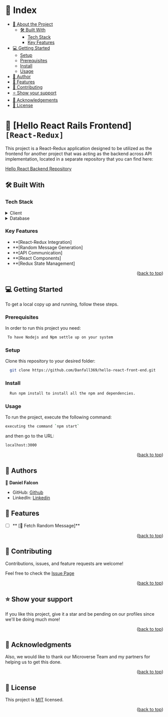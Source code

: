 <!-- TABLE OF CONTENTS -->

# 📗 Index

- [📖 About the Project](#about-project)
  - [🛠 Built With](#built-with)
    - [Tech Stack](#tech-stack)
    - [Key Features](#key-features)
- [💻 Getting Started](#getting-started)
  - [Setup](#setup)
  - [Prerequisites](#prerequisites)
  - [Install](#install)
  - [Usage](#usage)
- [👥 Author](#author)
- [🔭 Features](#features)
- [🤝 Contributing](#contributing)
- [⭐️ Show your support](#support)
- [🙏 Acknowledgements](#acknowledgements)
- [📝 License](#license)

<!-- PROJECT DESCRIPTION -->

# 📖 [Hello React Rails Frontend] `[React-Redux]` <a name="about-project"></a>


This project is a React-Redux application designed to be utilized as the frontend for another project that was acting as the backend across API implementation, located in a separate repository that you can find here:

<a href="https://github.com/Danfall369/hello-rails-backend">Hello React Backend Repository</a>

## 🛠 Built With <a name="built-with"></a>

### Tech Stack <a name="tech-stack"></a>

<details>
    <summary>Client</summary>
    <ul>
      <li><a href="https://es.react.dev/">React</a></li>
      <li><a href="https://redux.js.org/">Redux</a></li>
    </ul>
  </details>

<details>
<summary>Database</summary>
  <ul>
   <li><a href="https://www.postgresql.org/">Data Storaged with PostgreSQL manager</a></li>
  </ul>
</details>

<!-- Features -->

### Key Features <a name="key-features"></a>

  - **[React-Redux Integration]
  - **[Random Message Generation]
  - **[API Communication]
  - **[React Components]
  - **[Redux State Management]

<p align="right">(<a href="#readme-top">back to top</a>)</p>

<!-- GETTING STARTED -->

## 💻 Getting Started <a name="getting-started"></a>

To get a local copy up and running, follow these steps.

### Prerequisites

In order to run this project you need:

```sh
 To have Nodejs and Npm settle up on your system
```

### Setup

Clone this repository to your desired folder:

```sh
  git clone https://github.com/Danfall369/hello-react-front-end.git
```

### Install

```sh
  Run npm install to install all the npm and dependencies.
```

### Usage

To run the project, execute the following command:

```sh
executing the command `npm start`
```

and then go to the URL:

```sh
localhost:3000
```


<p align="right">(<a href="#readme-top">back to top</a>)</p>

<!-- AUTHOR -->

## 👥 Authors <a name="author"></a>

👤 **Daniel Falcon** 
- GitHub: [Github](https://github.com/Danfall369)
- LinkedIn: [Linkedin](https://www.linkedin.com/in/danfall369/)

<!-- FEATURES -->

## 🔭 Features <a name="features"></a>

- [ ] ** [🔄 Fetch Random Message]**


<p align="right">(<a href="#readme-top">back to top</a>)</p>

<!-- CONTRIBUTING -->

## 🤝 Contributing <a name="contributing"></a>

Contributions, issues, and feature requests are welcome!

Feel free to check the <a href="https://github.com/Danfall369/hello-react-front-end/issues">Issue Page</a>

<p align="right">(<a href="#readme-top">back to top</a>)</p>

<!-- SUPPORT -->

## ⭐️ Show your support <a name="support"></a>

If you like this project, give it a star and be pending on our profiles since we'll be doing much more! 

<p align="right">(<a href="#readme-top">back to top</a>)</p>

<!-- ACKNOWLEDGEMENTS -->

## 🙏 Acknowledgments <a name="acknowledgements"></a>
Also, we would like to thank our Microverse Team and my partners for helping us to get this done.

<p align="right">(<a href="#readme-top">back to top</a>)</p>

<!-- LICENSE -->

## 📝 License <a name="license"></a>

This project is [MIT](./MIT.md) licensed.

<p align="right">(<a href="#readme-top">back to top</a>)</p>

